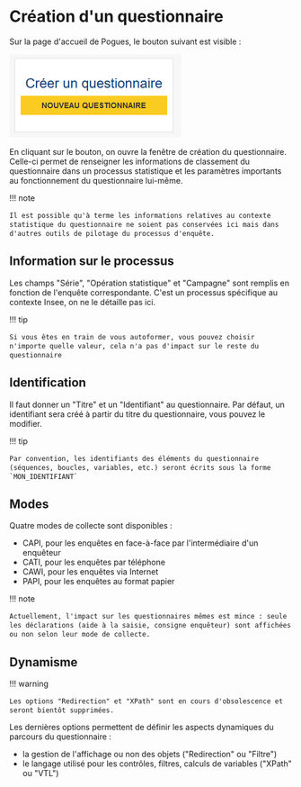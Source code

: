 # Création d'un questionnaire

Sur la page d'accueil de Pogues, le bouton suivant est visible :

![Bouton de création d'un questionnaire](../../img/pogues/creation-questionnaire-go.png)

En cliquant sur le bouton, on ouvre la fenêtre de création du questionnaire. Celle-ci permet de renseigner les informations de classement du questionnaire dans un processus statistique et les paramètres importants au fonctionnement du questionnaire lui-même.

!!! note

    Il est possible qu'à terme les informations relatives au contexte statistique du questionnaire ne soient pas conservées ici mais dans d'autres outils de pilotage du processus d'enquête.

## Information sur le processus

Les champs "Série", "Opération statistique" et "Campagne" sont remplis en fonction de l'enquête correspondante. C'est un processus spécifique au contexte Insee, on ne le détaille pas ici.

!!! tip

    Si vous êtes en train de vous autoformer, vous pouvez choisir n'importe quelle valeur, cela n'a pas d'impact sur le reste du questionnaire

## Identification

Il faut donner un "Titre" et un "Identifiant" au questionnaire. Par défaut, un identifiant sera créé à partir du titre du questionnaire, vous pouvez le modifier.

!!! tip

    Par convention, les identifiants des éléments du questionnaire (séquences, boucles, variables, etc.) seront écrits sous la forme `MON_IDENTIFIANT`

## Modes

Quatre modes de collecte sont disponibles :
- CAPI, pour les enquêtes en face-à-face par l'intermédiaire d'un enquêteur
- CATI, pour les enquêtes par téléphone
- CAWI, pour les enquêtes via Internet
- PAPI, pour les enquêtes au format papier

!!! note

    Actuellement, l'impact sur les questionnaires mêmes est mince : seule les déclarations (aide à la saisie, consigne enquêteur) sont affichées ou non selon leur mode de collecte.

## Dynamisme

!!! warning

    Les options "Redirection" et "XPath" sont en cours d'obsolescence et seront bientôt supprimées.

Les dernières options permettent de définir les aspects dynamiques du parcours du questionnaire :

- la gestion de l'affichage ou non des objets ("Redirection" ou "Filtre")
- le langage utilisé pour les contrôles, filtres, calculs de variables ("XPath" ou "VTL")